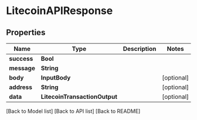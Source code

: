 # LitecoinAPIResponse

## Properties

| Name        | Type                          | Description | Notes       |
| ----------- | ----------------------------- | ----------- | ----------- |
| **success** | **Bool**                      |             |             |
| **message** | **String**                    |             |             |
| **body**    | **InputBody**                 |             | \[optional] |
| **address** | **String**                    |             | \[optional] |
| **data**    | **LitecoinTransactionOutput** |             | \[optional] |

\[Back to Model list] \[Back to API list] \[Back to README]
